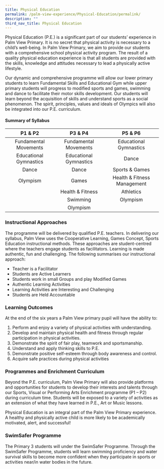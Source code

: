 ```yaml
---
title: Physical Education
permalink: /palm-view-experience/Physical-Education/permalink/
description: ""
third_nav_title: Physical Education
---
```

Physical Education (P.E.) is a significant part of our students’ experience in Palm View Primary. It is no secret that physical activity is necessary to a child’s well-being. In Palm View Primary, we aim to provide our students with a comprehensive school physical activity program. The result of a quality physical education experience is that all students are provided with the skills, knowledge and attitudes necessary to lead a physically active lifestyle.

Our dynamic and comprehensive programme will allow our lower primary students to learn Fundamental Skills and Educational Gym while upper primary students will progress to modified sports and games, swimming and dance to facilitate their motor skills development. Our students will learn beyond the acquisition of skills and understand sports as a social phenomenon. The spirit, principles, values and ideals of Olympics will also be integrated into our P.E. curriculum.

#### Summary of Syllabus<br>

|       **P1 & P2**      |       **P3 & P4**      |         **P5 & P6**         |
|:----------------------:|:----------------------:|:---------------------------:|
|  Fundamental Movements |  Fundamental Movements |    Educational Gymnastics   |
| Educational Gymnastics | Educational Gymnastics |            Dance            |
|          Dance         |          Dance         |        Sports & Games       |
|        Olympism        |          Games         | Health & Fitness Management |
|                        |    Health & Fitness    |          Athletics          |
|                        |        Swimming        |           Olympism          |
|                        |        Olympism        |                             |

### Instructional Approaches
The programme will be delivered by qualified P.E. teachers. In delivering our syllabus, Palm View uses the Cooperative Learning, Games Concept, Sports Education instructional methods. These approaches are student-centred where the teachers engage students as facilitators. Learning is made authentic, fun and challenging. The following summarises our instructional approach:

*   Teacher is a Facilitator
*   Students are Active Learners
*   Students work in small Groups and play Modified Games
*   Authentic Learning Activities
*   Learning Activities are Interesting and Challenging
*   Students are Held Accountable

### Learning Outcomes
At the end of the six years a Palm View primary pupil will have the ability to:

1.  Perform and enjoy a variety of physical activities with understanding.
2.  Develop and maintain physical health and fitness through regular participation in physical activities. 
3.  Demonstrate the spirit of fair play, teamwork and sportsmanship.
4.  Understand and apply thinking skills to P.E.
5.  Demonstrate positive self-esteem through body awareness and control.
6.  Acquire safe practices during physical activities

### Programmes and Enrichment Curriculum
Beyond the P.E. curriculum, Palm View Primary will also provide platforms and opportunities for students to develop their interests and talents through our Sports, Visual or Performing Arts Enrichment programme (P1 – P2) during curriculum time. Students will be exposed to a variety of activities as an extension of what they have learned in P.E., Art or Music lessons. 

Physical Education is an integral part of the Palm View Primary experience. A healthy and physically active child is more likely to be academically motivated, alert, and successful!

### SwimSafer Programme
The Primary 3 students will under the SwimSafer Programme. Through the SwimSafer Programme, students will learn swimming proficiency and water survival skills to become more confident when they participate in sports or activities near/in water bodies in the future.